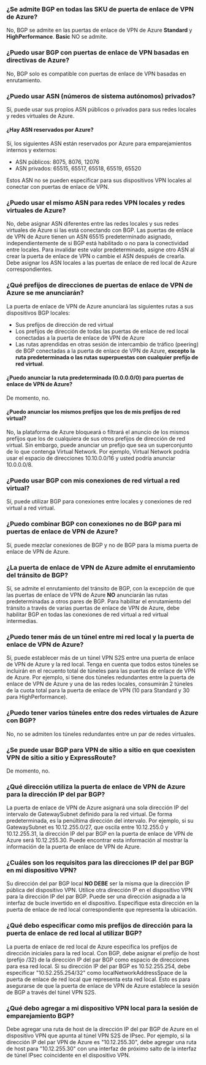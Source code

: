 ### <a name="is-bgp-supported-on-all-azure-vpn-gateway-skus"></a>¿Se admite BGP en todas las SKU de puerta de enlace de VPN de Azure?
No, BGP se admite en las puertas de enlace de VPN de Azure **Standard** y **HighPerformance**. **Basic** NO se admite.

### <a name="can-i-use-bgp-with-azure-policybased-vpn-gateways"></a>¿Puedo usar BGP con puertas de enlace de VPN basadas en directivas de Azure?
No, BGP solo es compatible con puertas de enlace de VPN basadas en enrutamiento.

### <a name="can-i-use-private-asns-autonomous-system-numbers"></a>¿Puedo usar ASN (números de sistema autónomos) privados?
Sí, puede usar sus propios ASN públicos o privados para sus redes locales y redes virtuales de Azure.

#### <a name="are-there-asns-reserved-by-azure"></a>¿Hay ASN reservados por Azure?
Sí, los siguientes ASN están reservados por Azure para emparejamientos internos y externos:

* ASN públicos: 8075, 8076, 12076
* ASN privados: 65515, 65517, 65518, 65519, 65520

Estos ASN no se pueden especificar para sus dispositivos VPN locales al conectar con puertas de enlace de VPN.

### <a name="can-i-use-the-same-asn-for-both-onpremises-vpn-networks-and-azure-vnets"></a>¿Puedo usar el mismo ASN para redes VPN locales y redes virtuales de Azure?
No, debe asignar ASN diferentes entre las redes locales y sus redes virtuales de Azure si las está conectando con BGP. Las puertas de enlace de VPN de Azure tienen un ASN 65515 predeterminado asignado, independientemente de si BGP está habilitado o no para la conectividad entre locales. Para invalidar este valor predeterminado, asigne otro ASN al crear la puerta de enlace de VPN o cambie el ASN después de crearla. Debe asignar los ASN locales a las puertas de enlace de red local de Azure correspondientes.

### <a name="what-address-prefixes-will-azure-vpn-gateways-advertise-to-me"></a>¿Qué prefijos de direcciones de puertas de enlace de VPN de Azure se me anunciarán?
La puerta de enlace de VPN de Azure anunciará las siguientes rutas a sus dispositivos BGP locales:

* Sus prefijos de dirección de red virtual
* Los prefijos de dirección de todas las puertas de enlace de red local conectadas a la puerta de enlace de VPN de Azure
* Las rutas aprendidas en otras sesión de intercambio de tráfico (peering) de BGP conectadas a la puerta de enlace de VPN de Azure, **excepto la ruta predeterminada o las rutas superpuestas con cualquier prefijo de red virtual**.

#### <a name="can-i-advertise-default-route-00000-to-azure-vpn-gateways"></a>¿Puedo anunciar la ruta predeterminada (0.0.0.0/0) para puertas de enlace de VPN de Azure?
De momento, no.

#### <a name="can-i-advertise-the-exact-prefixes-as-my-virtual-network-prefixes"></a>¿Puedo anunciar los mismos prefijos que los de mis prefijos de red virtual?
No, la plataforma de Azure bloqueará o filtrará el anuncio de los mismos prefijos que los de cualquiera de sus otros prefijos de dirección de red virtual. Sin embargo, puede anunciar un prefijo que sea un superconjunto de lo que contenga Virtual Network. Por ejemplo, Virtual Network podría usar el espacio de direcciones 10.10.0.0/16 y usted podría anunciar 10.0.0.0/8.

### <a name="can-i-use-bgp-with-my-vnettovnet-connections"></a>¿Puedo usar BGP con mis conexiones de red virtual a red virtual?
Sí, puede utilizar BGP para conexiones entre locales y conexiones de red virtual a red virtual.

### <a name="can-i-mix-bgp-with-nonbgp-connections-for-my-azure-vpn-gateways"></a>¿Puedo combinar BGP con conexiones no de BGP para mi puertas de enlace de VPN de Azure?
Sí, puede mezclar conexiones de BGP y no de BGP para la misma puerta de enlace de VPN de Azure.

### <a name="does-azure-vpn-gateway-support-bgp-transit-routing"></a>¿La puerta de enlace de VPN de Azure admite el enrutamiento del tránsito de BGP?
Sí, se admite el enrutamiento del tránsito de BGP, con la excepción de que las puertas de enlace de VPN de Azure **NO** anunciarán las rutas predeterminadas a otros pares de BGP. Para habilitar el enrutamiento del tránsito a través de varias puertas de enlace de VPN de Azure, debe habilitar BGP en todas las conexiones de red virtual a red virtual intermedias.

### <a name="can-i-have-more-than-one-tunnels-between-azure-vpn-gateway-and-my-onpremises-network"></a>¿Puedo tener más de un túnel entre mi red local y la puerta de enlace de VPN de Azure?
Sí, puede establecer más de un túnel VPN S2S entre una puerta de enlace de VPN de Azure y la red local. Tenga en cuenta que todos estos túneles se incluirán en el recuento total de túneles para las puertas de enlace de VPN de Azure. Por ejemplo, si tiene dos túneles redundantes entre la puerta de enlace de VPN de Azure y una de las redes locales, consumirán 2 túneles de la cuota total para la puerta de enlace de VPN (10 para Standard y 30 para HighPerformance).

### <a name="can-i-have-multiple-tunnels-between-two-azure-vnets-with-bgp"></a>¿Puedo tener varios túneles entre dos redes virtuales de Azure con BGP?
No, no se admiten los túneles redundantes entre un par de redes virtuales.

### <a name="can-i-use-bgp-for-s2s-vpn-in-an-expressroutes2s-vpn-coexistence-configuration"></a>¿Se puede usar BGP para VPN de sitio a sitio en que coexisten VPN de sitio a sitio y ExpressRoute?
De momento, no.

### <a name="what-address-does-azure-vpn-gateway-use-for-bgp-peer-ip"></a>¿Qué dirección utiliza la puerta de enlace de VPN de Azure para la dirección IP del par BGP?
La puerta de enlace de VPN de Azure asignará una sola dirección IP del intervalo de GatewaySubnet definido para la red virtual. De forma predeterminada, es la penúltima dirección del intervalo. Por ejemplo, si su GatewaySubnet es 10.12.255.0/27, que oscila entre 10.12.255.0 y 10.12.255.31, la dirección IP del par BGP en la puerta de enlace de VPN de Azure será 10.12.255.30. Puede encontrar esta información al mostrar la información de la puerta de enlace de VPN de Azure.

### <a name="what-are-the-requirements-for-the-bgp-peer-ip-addresses-on-my-vpn-device"></a>¿Cuáles son los requisitos para las direcciones IP del par BGP en mi dispositivo VPN?
Su dirección del par BGP local **NO DEBE** ser la misma que la dirección IP pública del dispositivo VPN. Utilice otra dirección IP en el dispositivo VPN para la dirección IP del par BGP. Puede ser una dirección asignada a la interfaz de bucle invertido en el dispositivo. Especifique esta dirección en la puerta de enlace de red local correspondiente que representa la ubicación.

### <a name="what-should-i-specify-as-my-address-prefixes-for-the-local-network-gateway-when-i-use-bgp"></a>¿Qué debo especificar como mis prefijos de dirección para la puerta de enlace de red local al utilizar BGP?
La puerta de enlace de red local de Azure especifica los prefijos de dirección iniciales para la red local. Con BGP, debe asignar el prefijo de host (prefijo /32) de la dirección IP del par BGP como espacio de direcciones para esa red local. Si su dirección IP del par BGP es 10.52.255.254, debe especificar "10.52.255.254/32" como localNetworkAddressSpace de la puerta de enlace de red local que representa esta red local. Esto es para asegurarse de que la puerta de enlace de VPN de Azure establece la sesión de BGP a través del túnel VPN S2S.

### <a name="what-should-i-add-to-my-onpremises-vpn-device-for-the-bgp-peering-session"></a>¿Qué debo agregar a mi dispositivo VPN local para la sesión de emparejamiento BGP?
Debe agregar una ruta de host de la dirección IP del par BGP de Azure en el dispositivo VPN que apunta al túnel VPN S2S de IPsec. Por ejemplo, si la dirección IP del par VPN de Azure es "10.12.255.30", debe agregar una ruta de host para "10.12.255.30" con una interfaz de próximo salto de la interfaz de túnel IPsec coincidente en el dispositivo VPN.



<!--HONumber=Nov16_HO2-->


